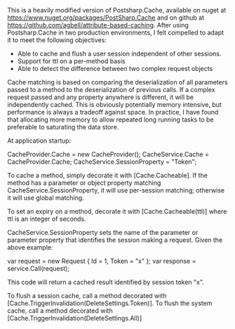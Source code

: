 This is a heavily modified version of Postsharp.Cache, available on nuget at https://www.nuget.org/packages/PostSharp.Cache
and on github at https://github.com/agbell/attribute-based-caching. After using Postsharp.Cache in two production environments, 
I felt compelled to adapt it to meet the following objectives:

- Able to cache and flush a user session independent of other sessions.
- Support for ttl on a per-method basis
- Able to detect the difference between two complex request objects

Cache matching is based on comparing the deserialization of all parameters passed to a method to the deserialization of previous calls.
If a complex request passed and any property anywhere is different, it will be independently cached. This is obviously potentially
memory intensive, but performance is always a tradeoff against space. In practice, I have found that allocating more memory to 
allow repeated long running tasks to be preferable to saturating the data store.

At application startup:

CacheProvider.Cache = new CacheProvider();
CacheService.Cache = CacheProvider.Cache;
CacheService.SessionProperty = "Token";

To cache a method, simply decorate it with [Cache.Cacheable]. If the method has a parameter or object property matching 
CacheService.SessionProperty, it will use per-session matching; otherwise it will use global matching.

To set an expiry on a method, decorate it with [Cache.Cacheable(ttl)] where ttl is an integer of seconds.

CacheService.SessionProperty sets the name of the parameter or parameter property that identifies the session making a request.
Given the above example:

var request = new Request { Id = 1, Token = "x" };
var response = service.Call(request);

This code will return a cached result identified by session token "x".

To flush a session cache, call a method decorated with [Cache.TriggerInvalidation(DeleteSettings.Token)]. To flush the system
cache, call a method decorated with [Cache.TriggerInvalidation(DeleteSettings.All)]


